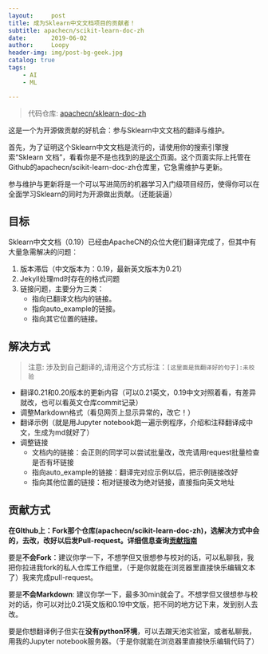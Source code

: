 ```yaml
---
layout:     post
title: 成为Sklearn中文文档项目的贡献者！
subtitle: apachecn/scikit-learn-doc-zh
date:       2019-06-02
author:     Loopy
header-img: img/post-bg-geek.jpg
catalog: true
tags:
    - AI
    - ML

---
```


<meta itemprop="name" content="成为Sklearn中文文档项目的贡献者！"/>
<meta name="description" itemprop="description" content="这是一个为开源做贡献的好机会：参与Sklearn中文文档的翻译与维护。这将是一个可以写进简历的机器学习入门级项目经历，使得你可以在全面学习Sklearn的同时为开源做出贡献。（还能装逼）" />

> 代码仓库: [apachecn/sklearn-doc-zh](https://gihub.com/apachecn/sklearn-doc-zh)

这是一个为开源做贡献的好机会：参与Sklearn中文文档的翻译与维护。

首先，为了证明这个Sklearn中文文档是流行的，请使用你的搜索引擎搜索“Sklearn 文档”，看看你是不是也找到的是[这个](http://sklearn.apachecn.org/)页面。这个页面实际上托管在Github的apachecn/scikit-learn-doc-zh仓库里，它急需维护与更新。

参与维护与更新将是一个可以写进简历的机器学习入门级项目经历，使得你可以在全面学习Sklearn的同时为开源做出贡献。（还能装逼）

## 目标
Sklearn中文文档（0.19）已经由ApacheCN的众位大佬们翻译完成了，但其中有大量急需解决的问题：

1. 版本滞后（中文版本为：0.19，最新英文版本为0.21）
2. Jekyll处理md时存在的格式问题
3. 链接问题，主要分为三类：
    - 指向已翻译文档内的链接。
    - 指向auto_example的链接。
    - 指向其它位置的链接。

## 解决方式
> 注意: 涉及到自己翻译的,请用这个方式标注：```[这里面是我翻译好的句子]:未校验```

- 翻译0.21和0.20版本的更新内容（可以0.21英文，0.19中文对照着看，有差异就改，也可以看英文仓库commit记录）
- 调整Markdown格式（看见网页上显示异常的，改它！）
- 翻译示例（就是用Jupyter notebook跑一遍示例程序，介绍和注释翻译成中文，生成为md就好了）
- 调整链接
    - 文档内的链接：会正则的同学可以尝试批量改，改完请用request批量检查是否有坏链接
    - 指向auto_example的链接：翻译完对应示例以后，把示例链接改好
    - 指向其他位置的链接：相对链接改为绝对链接，直接指向英文地址

## 贡献方式
**在GIthub上：Fork那个仓库(apachecn/scikit-learn-doc-zh)，选解决方式中会的，去改，改好以后发Pull-request。详细信息查询[贡献指南](https://github.com/apachecn/scikit-learn-doc-zh/blob/master/CONTRIBUTING.md)**

要是**不会Fork**：建议你学一下，不想学但又很想参与校对的话，可以私聊我，我把你拉进我fork的私人仓库工作组里，（于是你就能在浏览器里直接快乐编辑文本了）我来完成pull-request。

要是**不会Markdown**: 建议你学一下，最多30min就会了。不想学但又很想参与校对的话，你可以对比0.21英文版和0.19中文版，把不同的地方记下来，发到别人去改。

要是你想翻译例子但实在**没有python环境**，可以去蹭天池实验室，或者私聊我，用我的Jupyter notebook服务器。（于是你就能在浏览器里直接快乐编辑代码了）
